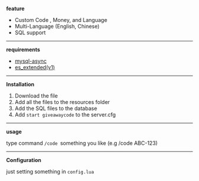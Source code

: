 **feature**
* Custom Code , Money, and Language 
* Multi-Language (English, Chinese)
* SQL support
***
**requirements**
* [mysql-async](https://github.com/brouznouf/fivem-mysql-async)
* [es_extended(v1)](https://github.com/esx-framework/es_extended/tree/v1-final)
***
**Installation**
1. Download the file
2. Add all the files to the resources folder
3. Add the SQL files to the database
4. Add `start giveawaycode` to the server.cfg
***
**usage**

type command
```/code ```something you like
(e.g /code ABC-123)
***
**Configuration**

just setting something in ```config.lua```
